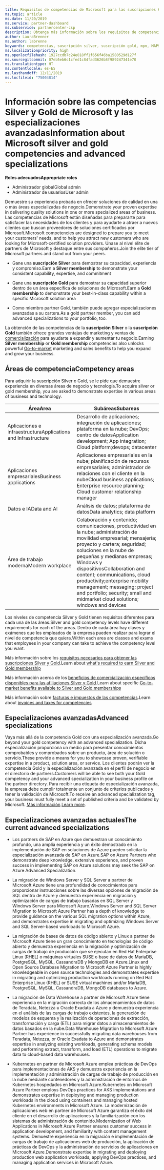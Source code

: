 ```yaml
---
title: Requisitos de competencias de Microsoft para las suscripciones Gold y Silver | Centro de partners
ms.topic: article
ms.date: 11/20/2019
ms.service: partner-dashboard
ms.subservice: partnercenter-csp
description: Obtenga más información sobre los requisitos de competencias para conseguir los niveles de suscripción Silver y Gold.
author: LauraBrenner
ms.author: labrenne
keywords: competencias, suscripción silver, suscripción gold, mpn, MAPS, competencia, Microsoft Partner Network, suscripción a la red, especializaciones avanzadas
ms.localizationpriority: high
ms.openlocfilehash: 1927ccdb7c24e018ff1f656f46ba1580529d127f
ms.sourcegitcommit: 07eb5eb6c1cfed1c84fad3626b8f989247341e70
ms.translationtype: HT
ms.contentlocale: es-ES
ms.lasthandoff: 12/11/2019
ms.locfileid: "75004814"
---
```

# <a name="information-about-microsoft-silver-and-gold-competencies-and-advanced-specializations"></a><span data-ttu-id="ea7c6-104">Información sobre las competencias Silver y Gold de Microsoft y las especializaciones avanzadas</span><span class="sxs-lookup"><span data-stu-id="ea7c6-104">Information about Microsoft silver and gold competencies and advanced specializations</span></span>

<span data-ttu-id="ea7c6-105">**Roles adecuados**</span><span class="sxs-lookup"><span data-stu-id="ea7c6-105">**Appropriate roles**</span></span>
-   <span data-ttu-id="ea7c6-106">Administrador global</span><span class="sxs-lookup"><span data-stu-id="ea7c6-106">Global admin</span></span>
-   <span data-ttu-id="ea7c6-107">Administrador de usuarios</span><span class="sxs-lookup"><span data-stu-id="ea7c6-107">User admin</span></span>

<span data-ttu-id="ea7c6-108">Demuestre su experiencia probada en ofrecer soluciones de calidad en una o más áreas especializadas de negocio.</span><span class="sxs-lookup"><span data-stu-id="ea7c6-108">Demonstrate your proven expertise in delivering quality solutions in one or more specialized areas of business.</span></span> <span data-ttu-id="ea7c6-109">Las competencias de Microsoft están diseñadas para prepararte para satisfacer las necesidades de los clientes y para ayudarte a atraer a nuevos clientes que buscan proveedores de soluciones certificados por Microsoft.</span><span class="sxs-lookup"><span data-stu-id="ea7c6-109">Microsoft competencies are designed to prepare you to meet your customers' needs, and to help you attract new customers who are looking for Microsoft-certified solution providers.</span></span> <span data-ttu-id="ea7c6-110">Únase al nivel élite de partners de Microsoft y destaque entre sus compañeros.</span><span class="sxs-lookup"><span data-stu-id="ea7c6-110">Join the elite tier of Microsoft partners and stand out from your peers.</span></span>

- <span data-ttu-id="ea7c6-111">Gane una **suscripción Silver** para demostrar su capacidad, experiencia y compromiso.</span><span class="sxs-lookup"><span data-stu-id="ea7c6-111">Earn a **Silver membership** to demonstrate your consistent capability, expertise, and commitment</span></span>

- <span data-ttu-id="ea7c6-112">Gane una **suscripción Gold** para demostrar su capacidad superior dentro de un área específica de soluciones de Microsoft.</span><span class="sxs-lookup"><span data-stu-id="ea7c6-112">Earn a **Gold membership** to demonstrate your best-in-class capability within a specific Microsoft solution area</span></span>

- <span data-ttu-id="ea7c6-113">Como miembro partner Gold, también puede agregar especializaciones avanzadas a su cartera.</span><span class="sxs-lookup"><span data-stu-id="ea7c6-113">As a gold partner member, you can add advanced specializations to your portfolio, too.</span></span>

<span data-ttu-id="ea7c6-114">La obtención de las competencias de la **suscripción Silver** o la **suscripción Gold** también ofrece grandes ventajas de marketing y ventas de [comercialización](mpn-learn-about-go-to-market-benefits.md) para ayudarte a expandir y aumentar tu negocio.</span><span class="sxs-lookup"><span data-stu-id="ea7c6-114">Earning **Silver membership** or **Gold membership** competencies also unlocks powerful [Go-to-market](mpn-learn-about-go-to-market-benefits.md) marketing and sales benefits to help you expand and grow your business.</span></span>

## <a name="competency-areas"></a><span data-ttu-id="ea7c6-115">Áreas de competencia</span><span class="sxs-lookup"><span data-stu-id="ea7c6-115">Competency areas</span></span>

<span data-ttu-id="ea7c6-116">Para adquirir la suscripción Silver o Gold, se le pide que demuestre experiencia en diversas áreas de negocio y tecnología.</span><span class="sxs-lookup"><span data-stu-id="ea7c6-116">To acquire silver or gold membership, you are asked to demonstrate expertise in various areas of business and technology.</span></span>

|<span data-ttu-id="ea7c6-117">**Área**</span><span class="sxs-lookup"><span data-stu-id="ea7c6-117">**Area**</span></span>            |<span data-ttu-id="ea7c6-118">**Subáreas**</span><span class="sxs-lookup"><span data-stu-id="ea7c6-118">**Subareas**</span></span>                    |
|--------------------|--------------------------------|
|<span data-ttu-id="ea7c6-119">Aplicaciones e infraestructura</span><span class="sxs-lookup"><span data-stu-id="ea7c6-119">Applications and Infrastructure</span></span>|<span data-ttu-id="ea7c6-120">Desarrollo de aplicaciones; integración de aplicaciones; plataforma en la nube; DevOps; centro de datos</span><span class="sxs-lookup"><span data-stu-id="ea7c6-120">Application development; App integration; Cloud platform;devops; datacenter</span></span>|
|<span data-ttu-id="ea7c6-121">Aplicaciones empresariales</span><span class="sxs-lookup"><span data-stu-id="ea7c6-121">Business applications</span></span> |<span data-ttu-id="ea7c6-122">Aplicaciones empresariales en la nube; planificación de recursos empresariales; administrador de relaciones con el cliente en la nube</span><span class="sxs-lookup"><span data-stu-id="ea7c6-122">Cloud business applications; Enterprise resource planning; Cloud customer relationship manager</span></span>|
|<span data-ttu-id="ea7c6-123">Datos e IA</span><span class="sxs-lookup"><span data-stu-id="ea7c6-123">Data and AI</span></span>|<span data-ttu-id="ea7c6-124">Análisis de datos; plataforma de datos</span><span class="sxs-lookup"><span data-stu-id="ea7c6-124">Data analytics; data platform</span></span>|
|<span data-ttu-id="ea7c6-125">Área de trabajo moderna</span><span class="sxs-lookup"><span data-stu-id="ea7c6-125">Modern workplace</span></span>| <span data-ttu-id="ea7c6-126">Colaboración y contenido; comunicaciones, productividad en la nube; administración de movilidad empresarial; mensajería; proyecto y cartera; seguridad; soluciones en la nube de pequeñas y medianas empresas; Windows y dispositivos</span><span class="sxs-lookup"><span data-stu-id="ea7c6-126">Collaboration and content; communications, cloud productivity;enterprise mobility management; messaging; project and portfolio; security; small and midmarket cloud solutions; windows and devices</span></span>|

<span data-ttu-id="ea7c6-127">Los niveles de competencia Silver y Gold tienen requisitos diferentes para cada una de las áreas.</span><span class="sxs-lookup"><span data-stu-id="ea7c6-127">Silver and gold competency levels have different requirements for each of the areas.</span></span> <span data-ttu-id="ea7c6-128">Dentro de cada área hay clases y exámenes que los empleados de la empresa pueden realizar para lograr el nivel de competencia que quiera.</span><span class="sxs-lookup"><span data-stu-id="ea7c6-128">Within each area are classes and exams that employees in your company can take to achieve the competency level you want.</span></span>


<span data-ttu-id="ea7c6-129">Más información sobre los [requisitos necesarios para obtener las suscripciones Silver y Gold](https://partner.microsoft.com/membership/competencies).</span><span class="sxs-lookup"><span data-stu-id="ea7c6-129">Learn about [what's required to earn Silver and Gold membership](https://partner.microsoft.com/membership/competencies)</span></span>

<span data-ttu-id="ea7c6-130">Más información acerca de los [beneficios de comercialización específicos disponibles para las afiliaciones Silver y Gold](mpn-learn-about-go-to-market-benefits.md).</span><span class="sxs-lookup"><span data-stu-id="ea7c6-130">Learn about specific [Go-to-market benefits available to Silver and Gold memberships](mpn-learn-about-go-to-market-benefits.md)</span></span> 

<span data-ttu-id="ea7c6-131">Más información sobre [facturas e impuestos de las competencias](mpn-view-print-maps-invoice.md).</span><span class="sxs-lookup"><span data-stu-id="ea7c6-131">Learn about [invoices and taxes for competencies](mpn-view-print-maps-invoice.md)</span></span>

## <a name="advanced-specializations"></a><span data-ttu-id="ea7c6-132">Especializaciones avanzadas</span><span class="sxs-lookup"><span data-stu-id="ea7c6-132">Advanced specializations</span></span>

<span data-ttu-id="ea7c6-133">Vaya más allá de la competencia Gold con una especialización avanzada.</span><span class="sxs-lookup"><span data-stu-id="ea7c6-133">Go beyond your gold competency with an advanced specialization.</span></span> <span data-ttu-id="ea7c6-134">Dicha especialización proporciona un medio para presentar conocimientos comprobables y comprobados sobre un producto, área de solución o servicio.</span><span class="sxs-lookup"><span data-stu-id="ea7c6-134">These provide a means for you to showcase proven, verifiable expertise in a product, solution area, or service.</span></span> <span data-ttu-id="ea7c6-135">Los clientes podrán ver la competencia Gold y la especialización avanzada en el perfil de negocio en el directorio de partners.</span><span class="sxs-lookup"><span data-stu-id="ea7c6-135">Customers will be able to see both your Gold competency and your advanced specialization in your business profile on the partner directory.</span></span> <span data-ttu-id="ea7c6-136">Para recibir una etiqueta de especialización avanzada, la empresa debe cumplir totalmente un conjunto de criterios publicados y tener la validación de Microsoft.</span><span class="sxs-lookup"><span data-stu-id="ea7c6-136">To receive an advanced specialization tag, your business must fully meet a set of published criteria and be validated by Microsoft.</span></span> <span data-ttu-id="ea7c6-137">[Más información](https://partner.microsoft.com/membership/competencies#tab-content-2).</span><span class="sxs-lookup"><span data-stu-id="ea7c6-137">[Learn more](https://partner.microsoft.com/membership/competencies#tab-content-2).</span></span> 

## <a name="the-current-advanced-specializations"></a><span data-ttu-id="ea7c6-138">Especializaciones avanzadas actuales</span><span class="sxs-lookup"><span data-stu-id="ea7c6-138">The current advanced specializations</span></span>

- <span data-ttu-id="ea7c6-139">Los partners de SAP en Azure que demuestran un conocimiento profundo, una amplia experiencia y un éxito demostrado en la implementación de SAP en soluciones de Azure pueden solicitar la especialización avanzada de SAP en Azure.</span><span class="sxs-lookup"><span data-stu-id="ea7c6-139">SAP on Azure Partners who demonstrate deep knowledge, extensive experience, and proven success in implementing SAP on Azure solutions may seek the SAP on Azure Advanced Specialization.</span></span>

- <span data-ttu-id="ea7c6-140">La migración de Windows Server y SQL Server a partner de Microsoft Azure tiene una profundidad de conocimientos para proporcionar instrucciones sobre las diversas opciones de migración de SQL dentro de Azure y demuestra experiencia en migración y optimización de cargas de trabajo basadas en SQL Server y Windows Server para Microsoft Azure.</span><span class="sxs-lookup"><span data-stu-id="ea7c6-140">Windows Server and SQL Server Migration to Microsoft Azure Partner has a depth of knowledge to provide guidance on the various SQL migration options within Azure, and demonstrates expertise in migrating and optimizing Windows Server and SQL Server-based workloads to Microsoft Azure.</span></span> 

- <span data-ttu-id="ea7c6-141">La migración de bases de datos de código abierto y Linux a partner de Microsoft Azure tiene un gran conocimiento en tecnologías de código abierto y demuestra experiencia en la migración y optimización de cargas de trabajo de producción que se ejecutan en Red Hat Enterprise Linux (RHEL) o máquinas virtuales SUSE o base de datos de MariaDB, PostgreSQL, MySQL, CassandraDB y MongoDB en Azure.</span><span class="sxs-lookup"><span data-stu-id="ea7c6-141">Linux and Open Source Database Migration to Microsoft Azure Partner is highly knowledgeable in open source technologies and demonstrates expertise in migrating and optimizing production workloads running on Red Hat Enterprise Linux (RHEL) or SUSE virtual machines and/or MariaDB, PostgreSQL, MySQL, CassandraDB, MongoDB databases to Azure.</span></span>

- <span data-ttu-id="ea7c6-142">La migración de Data Warehouse a partner de Microsoft Azure tiene experiencia en la migración correcta de los almacenamientos de datos de Teradata, Netezza u Oracle Exadata a Azure y demuestra experiencia en el análisis de las cargas de trabajo existentes, la generación de modelos de esquema y la realización de operaciones de extracción, transformación y carga (ETL) para migrar datos a almacenamientos de datos basados en la nube.</span><span class="sxs-lookup"><span data-stu-id="ea7c6-142">Data Warehouse Migration to Microsoft Azure Partner has experience in successfully migrating data warehouses from Teradata, Netezza, or Oracle Exadata to Azure and demonstrates expertise in analyzing existing workloads, generating schema models and performing extract, transform, and load (ETL) operations to migrate data to cloud-based data warehouses.</span></span>

- <span data-ttu-id="ea7c6-143">Kubernetes en partner de Microsoft Azure emplea prácticas de DevOps para implementaciones de AKS y demuestra experiencia en la implementación y administración de cargas de trabajo de producción en la nube mediante contenedores y la administración de entornos de Kubernetes hospedados en Microsoft Azure.</span><span class="sxs-lookup"><span data-stu-id="ea7c6-143">Kubernetes on Microsoft Azure Partner employs DevOps practices for AKS implementations and demonstrates expertise in deploying and managing production workloads in the cloud using containers and managing hosted Kubernetes environments in Microsoft Azure.</span></span>
<span data-ttu-id="ea7c6-144">La modernización de aplicaciones web en partner de Microsoft Azure garantiza el éxito del cliente en el desarrollo de aplicaciones y la familiarización con los sistemas de administración de contenido.</span><span class="sxs-lookup"><span data-stu-id="ea7c6-144">Modernization of Web Applications in Microsoft Azure Partner ensures customer success in application development, and familiarity with content management systems.</span></span> <span data-ttu-id="ea7c6-145">Demuestre experiencia en la migración e implementación de cargas de trabajo de aplicaciones web de producción, la aplicación de prácticas de DevOps y la administración de servicios de aplicaciones en Microsoft Azure.</span><span class="sxs-lookup"><span data-stu-id="ea7c6-145">Demonstrate expertise in migrating and deploying production web application workloads, applying DevOps practices, and managing application services in Microsoft Azure.</span></span>
